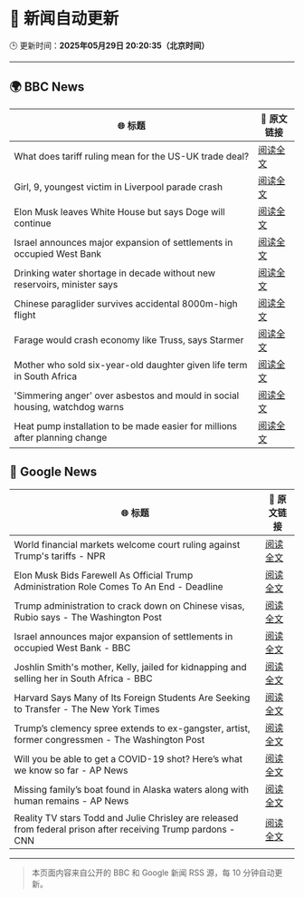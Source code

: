 # 🧠 新闻自动更新

🕒 更新时间：**2025年05月29日 20:20:35（北京时间）**

---

## 🌍 BBC News

| 🌐 标题 | 🔗 原文链接 |
|--------|-------------|
| What does tariff ruling mean for the US-UK trade deal? | [阅读全文](https://www.bbc.com/news/articles/cjwqy6welewo) |
| Girl, 9, youngest victim in Liverpool parade crash | [阅读全文](https://www.bbc.com/news/articles/c5ykj8jn76eo) |
| Elon Musk leaves White House but says Doge will continue | [阅读全文](https://www.bbc.com/news/articles/cz9y4exj822o) |
| Israel announces major expansion of settlements in occupied West Bank | [阅读全文](https://www.bbc.com/news/articles/c1j5954edlno) |
| Drinking water shortage in decade without new reservoirs, minister says | [阅读全文](https://www.bbc.com/news/articles/cy8dv6l2jlzo) |
| Chinese paraglider survives accidental 8000m-high flight | [阅读全文](https://www.bbc.com/news/articles/cm238175gzyo) |
| Farage would crash economy like Truss, says Starmer | [阅读全文](https://www.bbc.com/news/articles/cp3n4zwq6v9o) |
| Mother who sold six-year-old daughter given life term in South Africa | [阅读全文](https://www.bbc.com/news/articles/cj93yvr3n1xo) |
| 'Simmering anger' over asbestos and mould in social housing, watchdog warns | [阅读全文](https://www.bbc.com/news/articles/cvg5q583glqo) |
| Heat pump installation to be made easier for millions after planning change | [阅读全文](https://www.bbc.com/news/articles/c3e5plqke3no) |

## 📰 Google News

| 🌐 标题 | 🔗 原文链接 |
|--------|-------------|
| World financial markets welcome court ruling against Trump's tariffs - NPR | [阅读全文](https://news.google.com/rss/articles/CBMikgFBVV95cUxOUGJxaGJ6R3EwSl81Y0h5WlZxREpwZV9LYmZqcW9XQmU0Q3BCYUVtU291UDcxbXI1aTBjX2R6S2U1T2xPS3RGaVphaWFIWUdycTI5M2kzWkZleHUzb2R5bnQ5bGhQazZMVEtFajJLZU9XQ09qRTRMYU1pNzRjTlplRXA1V0RYQ0FKbHUyRVVSb20xZw?oc=5) |
| Elon Musk Bids Farewell As Official Trump Administration Role Comes To An End - Deadline | [阅读全文](https://news.google.com/rss/articles/CBMihAFBVV95cUxPNmV0TEF6eEFNV0J3cGsycXlrNWNhb0RkSG1pd0QybnBMOEFLZE5Dc0RyRmk4YjN0RWlPQ1VIVDZmeHhGZnZMTjBWVFFMUHRDbWp0VXU2VnFtdWdKYUJTaTY0ZnBqc2N3anlvam9pNmgzUEpzcUV3YzFYV3dlaDI0YlNBaGw?oc=5) |
| Trump administration to crack down on Chinese visas, Rubio says - The Washington Post | [阅读全文](https://news.google.com/rss/articles/CBMilgFBVV95cUxNUVR1bmZOZmV1Wm53Mmpvd1BybXlPeUtCVUJkc1RkUlJDUmFTLXJGSXl2TktscW95OF9jR0tLUE5JWGJxakxBbGgwWlFnV2gxdGpsaENocjlsQzdCS3RpdWQ5cERTZWtNNHVJaEQ1MDc0c2sxT2hick0ycHYybFR5UFJoU0puVFQxeE9tLXpwUHVyQ1lEa1E?oc=5) |
| Israel announces major expansion of settlements in occupied West Bank - BBC | [阅读全文](https://news.google.com/rss/articles/CBMiWkFVX3lxTE5GTHBuU2RWd0k3WE5PZWhPSERjRloyYnJKbGpoYWRUXzdqVkViUmVpTHFOUTFrUWFRSVU1N21JZ3diYUo3QmJiaEQ2WF9qSzl1VThzcDlXRU45QdIBX0FVX3lxTE0yV3pwbW00OFBoVWg5NmdZN2haVHNnMU1BYkh2MjJIX0pQXzBaX1NMdVBwaExDWms1Z3B4UUpid2tvZVI0NTVBMjJOVXRma1RyMURrSHl6RlhjYnBRck9Z?oc=5) |
| Joshlin Smith's mother, Kelly, jailed for kidnapping and selling her in South Africa - BBC | [阅读全文](https://news.google.com/rss/articles/CBMiWkFVX3lxTE5YVXg3bndWU1dWajFWZGVoVW9kMlZ5b2Mxb2xBVFJQWnFncXZCVXRPYnl2T0xQSnl1d0w0QXVEV25FRlZGbVBkMm8wcUhSem83MDAzRDIteUEzQdIBX0FVX3lxTE9nRVZsR2VJaEtXNmtOYVNaeXUzYW9ydDNvSXlNeG5EV2hWYkNHVk5zdFQ3cHBIUUx4cHEtYWg2WHJTQnNESDZ1VWstOTRKcmFKZFVMNzd2LTZ0MlRFYVVn?oc=5) |
| Harvard Says Many of Its Foreign Students Are Seeking to Transfer - The New York Times | [阅读全文](https://news.google.com/rss/articles/CBMiiwFBVV95cUxQX2JpUzUyWF9feC1wMWtUZFJrOFJ3eDNWT0FHcnFLYWtfb1JiQWF4ZFkzWU1FMnZtRmtBQkZzUVJxYnB4WHBhQktyRDFoRUZuRUhFeHdFRTJZcVhzUlJ2dFA1aVkwc2xBOW9LUEVILTYzdWkxLUVhV3lLd1czUjB2V2N0ckJHcWJQYXZR?oc=5) |
| Trump’s clemency spree extends to ex-gangster, artist, former congressmen - The Washington Post | [阅读全文](https://news.google.com/rss/articles/CBMilwFBVV95cUxNajZXTXhlcXZKeGloM0JYTGV3UkdnZUt2TGZqa085dklIODVTSnJlcDl0WUhEeUZRZFowT1NjZTlCbmZwSE1wSlJpaDBDM0RhZUMyR3E0NnZoX1RkdU5TZTRQNHREY0JRaWZGdGZyMGs1d1pSZVlFNngyLW00MjFMcnVsM3NMYXpqN1VFbVdPcV95UDJTRlQw?oc=5) |
| Will you be able to get a COVID-19 shot? Here’s what we know so far - AP News | [阅读全文](https://news.google.com/rss/articles/CBMiqAFBVV95cUxOTV9lMDhCQUNSZGJqaWJLRWZrcWlPOVFTVzJ1VzBjN2N5WThtcEtPcmJoeWx0Vm4xUlJuMHljdE9ZSG91UDNCTF9UOFhaY2Zsa0JjVEZ6MVJ5cFJKSmtQUmV6NmluN2FaVWc3S0Zlb1VqTUxBTXU5NkxuYnJaSXZFTnQ4WUdvek9nTkJROEFLTWhKR2pFbTEwbkhyR01rcHR6dERwdTZWWmo?oc=5) |
| Missing family’s boat found in Alaska waters along with human remains - AP News | [阅读全文](https://news.google.com/rss/articles/CBMiogFBVV95cUxQdUJZcUFqREZsYU1rTFVVY0RIU3plRmlaTlhya0ZLZnhjYnU3NFFrNVNGVlZmYm5ZQ1h5ZjNzMmRaUG1JS1ZaNjFKbzJ2T1lYcXVVVjVZLW5SNk1FNjhWaXdUMHRsSXpoNXNnMUltOFJicWVHMDNRUVFCN3oxNDN2aFZjemR4V0MzQ2hvd3FOLVZaM0pPRG5rd3U4bXFBZ18xWGc?oc=5) |
| Reality TV stars Todd and Julie Chrisley are released from federal prison after receiving Trump pardons - CNN | [阅读全文](https://news.google.com/rss/articles/CBMieEFVX3lxTE5nNXhxVEhkamxJTWcydTJHNUdfSG9UM1l6elpKSUhMQUFWRWNJZkdSSG1sUFRIVDZIZ3E2ZGN0ZDgza0V5NTZOc1FhQ2R1ZzE0bUxOaFJGdFZHSGNheExHb0xLemdSbDBacDNvbEJQVlBfbDZ4cEoxQg?oc=5) |

---
> 本页面内容来自公开的 BBC 和 Google 新闻 RSS 源，每 10 分钟自动更新。
